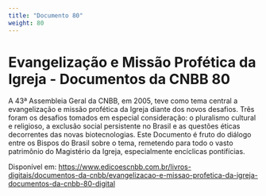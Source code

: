 ```yaml
---
title: "Documento 80"
weight: 80
---
```


# Evangelização e Missão Profética da Igreja - Documentos da CNBB 80

A 43⁠ª Assembleia Geral da CNBB, em 2005, teve como tema central a evangelização e missão profética da Igreja diante dos novos desafios. Três foram os desafios tomados em especial consideração: o pluralismo cultural e religioso, a exclusão social persistente no Brasil e as questões éticas decorrentes das novas biotecnologias. Este Documento é fruto do diálogo entre os Bispos do Brasil sobre o tema, remetendo para todo o vasto patrimônio do Magistério da Igreja, especialmente encíclicas pontifícias.

Disponível em: https://www.edicoescnbb.com.br/livros-digitais/documentos-da-cnbb/evangelizacao-e-missao-profetica-da-igreja-documentos-da-cnbb-80-digital
